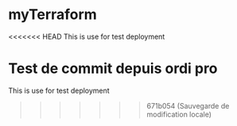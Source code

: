 # myTerraform
<<<<<<< HEAD
This is use for test deployment

Test de commit depuis ordi pro
=======
This is use for test deployment
>>>>>>> 671b054 (Sauvegarde de modification locale)
